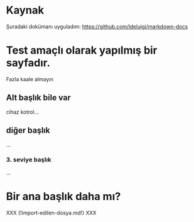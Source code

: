 # Kaynak
Şuradaki dokümanı uyguladım:
https://github.com/ldeluigi/markdown-docs

# Test amaçlı olarak yapılmış bir sayfadır.
Fazla kaale almayın

## Alt başlık bile var
cihaz kotrol...

## diğer başlık
...
### 3. seviye başlık
...
# Bir ana başlık daha mı?
XXX
{!import-edilen-dosya.md!}
XXX
